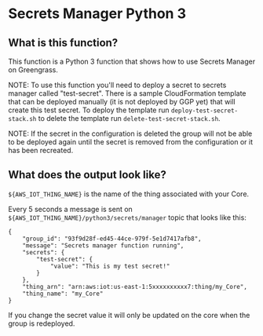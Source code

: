 # Secrets Manager Python 3

## What is this function?

This function is a Python 3 function that shows how to use Secrets Manager on Greengrass.

NOTE: To use this function you'll need to deploy a secret to secrets manager called "test-secret". There is a sample CloudFormation template that can be deployed manually (it is not deployed by GGP yet) that will create this test secret. To deploy the template run `deploy-test-secret-stack.sh` to delete the template run `delete-test-secret-stack.sh`.

NOTE: If the secret in the configuration is deleted the group will not be able to be deployed again until the secret is removed from the configuration or it has been recreated.

## What does the output look like?

`${AWS_IOT_THING_NAME}` is the name of the thing associated with your Core.

Every 5 seconds a message is sent on `${AWS_IOT_THING_NAME}/python3/secrets/manager` topic that looks like this:

```
{
    "group_id": "93f9d28f-ed45-44ce-979f-5e1d7417afb8",
    "message": "Secrets manager function running",
    "secrets": {
        "test-secret": {
            "value": "This is my test secret!"
        }
    },
    "thing_arn": "arn:aws:iot:us-east-1:5xxxxxxxxxx7:thing/my_Core",
    "thing_name": "my_Core"
}
```

If you change the secret value it will only be updated on the core when the group is redeployed.
